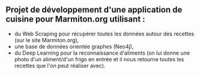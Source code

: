 ## Projet de développement d'une application de cuisine pour Marmiton.org utilisant :
 * du Web Scraping pour récupérer toutes les données autour des recettes (sur le site Marmiton.org),
 * une base de données orientée graphes (Neo4j),
 * du Deep Learning pour la reconnaissance d'aliments (on lui donne une photo d'un aliment/d'un frigo en entrée et il nous retourne toutes les recettes que l'on peut réaliser avec).
